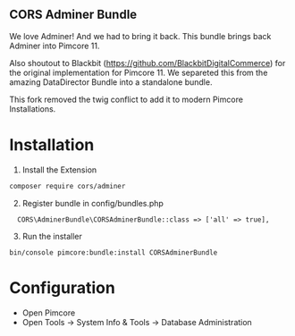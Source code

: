 CORS Adminer Bundle
--------

We love Adminer! And we had to bring it back. This bundle brings back Adminer into Pimcore 11.

Also shoutout to Blackbit (https://github.com/BlackbitDigitalCommerce) for the original implementation for Pimcore 11. We separeted this from the amazing DataDirector Bundle into a standalone bundle.

This fork removed the twig conflict to add it to modern Pimcore Installations.

# Installation

1. Install the Extension
  ```bash
  composer require cors/adminer
  ````
2. Register bundle in config/bundles.php
  ```
    CORS\AdminerBundle\CORSAdminerBundle::class => ['all' => true],
  ```
3. Run the installer
  ```
  bin/console pimcore:bundle:install CORSAdminerBundle
  ```

# Configuration

- Open Pimcore
- Open Tools -> System Info & Tools -> Database Administration 
